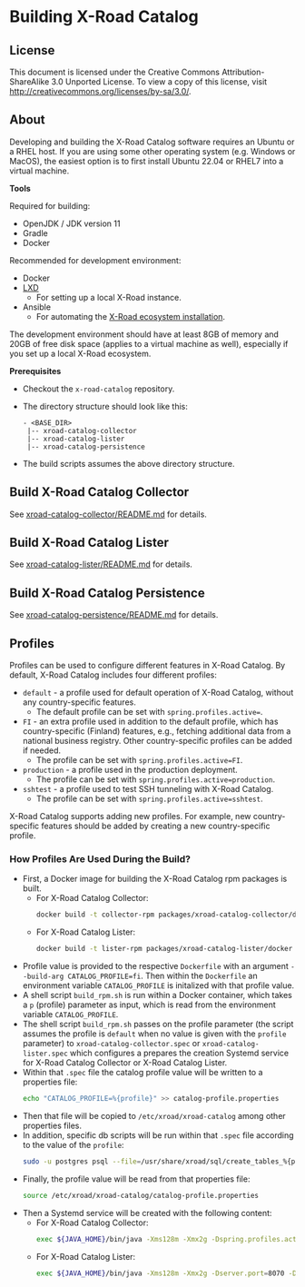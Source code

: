 # Building X-Road Catalog

## License <!-- omit in toc -->

This document is licensed under the Creative Commons Attribution-ShareAlike 3.0 Unported License. 
To view a copy of this license, visit <http://creativecommons.org/licenses/by-sa/3.0/>.

## About

Developing and building the X-Road Catalog software requires an Ubuntu or a RHEL host. If you are using some other
operating system (e.g. Windows or MacOS), the easiest option is to first install Ubuntu 22.04 or RHEL7 into a virtual
machine.

**Tools**

Required for building:
* OpenJDK / JDK version 11
* Gradle
* Docker

Recommended for development environment:
* Docker
* [LXD](https://linuxcontainers.org/lxd/)
    * For setting up a local X-Road instance.
* Ansible
    * For automating the [X-Road ecosystem installation](https://github.com/nordic-institute/X-Road/tree/develop/ansible).

The development environment should have at least 8GB of memory and 20GB of free disk space (applies to a virtual machine
as well), especially if you set up a local X-Road ecosystem.

**Prerequisites**

* Checkout the `x-road-catalog` repository.
* The directory structure should look like this:

    ```
    - <BASE_DIR>
     |-- xroad-catalog-collector
     |-- xroad-catalog-lister
     |-- xroad-catalog-persistence
    ```
* The build scripts assumes the above directory structure.

## Build X-Road Catalog Collector

See [xroad-catalog-collector/README.md](xroad-catalog-collector/README.md#build) for details.

## Build X-Road Catalog Lister

See [xroad-catalog-lister/README.md](xroad-catalog-lister/README.md#build) for details.

## Build X-Road Catalog Persistence

See [xroad-catalog-persistence/README.md](xroad-catalog-persistence/README.md#build) for details.

## Profiles

Profiles can be used to configure different features in X-Road Catalog. By default, X-Road Catalog includes four different
profiles:

* `default` - a profile used for default operation of X-Road Catalog, without any country-specific features.
  * The default profile can be set with `spring.profiles.active=`.
* `FI` - an extra profile used in addition to the default profile, which has country-specific (Finland) features, e.g.,
  fetching additional data from a national business registry. Other country-specific profiles can be added if needed.
  * The profile can be set with `spring.profiles.active=FI`.
* `production` - a profile used in the production deployment.
  * The profile can be set with `spring.profiles.active=production`.
* `sshtest` - a profile used to test SSH tunneling with X-Road Catalog.
  * The profile can be set with `spring.profiles.active=sshtest`.

X-Road Catalog supports adding new profiles. For example, new country-specific features should be added by creating a
new country-specific profile.

### How Profiles Are Used During the Build?

* First, a Docker image for building the X-Road Catalog rpm packages is built.
  * For X-Road Catalog Collector:
    ```bash
    docker build -t collector-rpm packages/xroad-catalog-collector/docker --build-arg CATALOG_PROFILE=fi
    ```
  * For X-Road Catalog Lister:
    ```bash
    docker build -t lister-rpm packages/xroad-catalog-lister/docker --build-arg CATALOG_PROFILE=fi
    ```
* Profile value is provided to the respective `Dockerfile` with an argument `--build-arg CATALOG_PROFILE=fi`. Then within
  the `Dockerfile` an environment variable `CATALOG_PROFILE` is initalized with that profile value.
* A shell script `build_rpm.sh` is run within a Docker container, which takes a `p` (profile) parameter as input, which is read from the environment variable `CATALOG_PROFILE`.
* The shell script `build_rpm.sh` passes on the profile parameter (the script assumes the profile is `default` when no value is given with the `profile` parameter)
  to `xroad-catalog-collector.spec` or `xroad-catalog-lister.spec` which configures a prepares the creation Systemd service for X-Road Catalog Collector or X-Road Catalog Lister.
* Within that `.spec` file the catalog profile value will be written to a properties file:
  ```bash
  echo "CATALOG_PROFILE=%{profile}" >> catalog-profile.properties
  ```
* Then that file will be copied to `/etc/xroad/xroad-catalog` among other properties files.
* In addition, specific db scripts will be run within that `.spec` file according to the value of the `profile`:
  ```bash
  sudo -u postgres psql --file=/usr/share/xroad/sql/create_tables_%{profile}.sql
  ```
* Finally, the profile value will be read from that properties file:
  ```bash
  source /etc/xroad/xroad-catalog/catalog-profile.properties
  ```
* Then a Systemd service will be created with the following content:
  * For X-Road Catalog Collector:
    ```bash
    exec ${JAVA_HOME}/bin/java -Xms128m -Xmx2g -Dspring.profiles.active=base,production -Dspring.profiles.include=$CATALOG_PROFILE -jar /usr/lib/xroad-catalog/xroad-catalog-collector.jar --spring.config.location=/etc/xroad/xroad-catalog/ --spring.config.name=collector,catalogdb
    ```
  * For X-Road Catalog Lister:
    ```bash
    exec ${JAVA_HOME}/bin/java -Xms128m -Xmx2g -Dserver.port=8070 -Dspring.profiles.active=production -Dspring.profiles.include=$CATALOG_PROFILE -jar /usr/lib/xroad-catalog/xroad-catalog-lister.jar --spring.config.location=/etc/xroad/xroad-catalog/ --spring.config.name=lister,catalogdb
    ```
